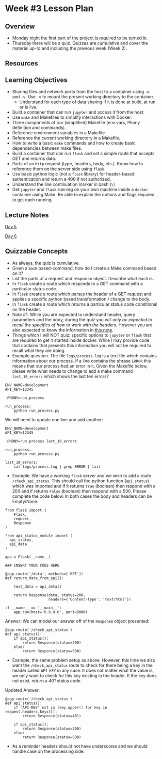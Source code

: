 # Week #3 Lesson Plan

## Overview
- Monday night the first part of the project is required to be turned in.
- Thursday there will be a quiz. Quizzes are cumulative and cover the material up-to and including the previous week (Week 2).

## Resources

## Learning Objectives

- Sharing files and network ports from the host to a container using `-e` and `-v`. Use `-v` to mount the present working directory to the container.
  - Understand for each type of data sharing if it is done at build, at run or is live.
- Build a container that can run `jupyter` and access it from the host.
- Use `make` and Makefiles to simplify interactions with Docker.
- Three components of our (simplified) Makefile (env vars, Phony definition and commands).
- Reference environment variables in a Makefile
- Reference the current working directory in a Makefile.
- How to write a basic `make` commands and how to create basic dependencies between make files. 
- Build a container that can run `flask` and set a simple route that accepts GET and returns data.
- Parts of an `http` request (type, headers, body, etc.). Know how to reference them on the server side using `flask`.
- Use basic python logic (not a `flask` library) for header-based authentication and return a 400 if not authorized.
- Understand the line continuation marker in bash (`\`)
- Get `jupyter` and `flask` running on your own machine inside a `docker` container using Make. Be able to explain the options and flags required to get each running.

## Lecture Notes

[Day 5](../class_notes/05_docker_make.md)

[Day 6](../class_notes/06_flask_1.md)


## Quizzable Concepts
- As always, the quiz is cumulative.
- Given a `bash` based-command, how do I create a Make command based on it?
- List the parts of a request and response object. Describe what each is.
- In `flask` create a route which responds to a GET command with a particular status code.
- In `flask` create a route which parses the header of a GET request and applies a specific python based transformation / change to the body.
- In `flask` create a route which returns a particular status code conditional on the header.
- Note #1: While you are expected to understand header, query parameters and the body, during the quiz you will _only be expected to recall the specifics of how to work with the headers._  However you are also expected to know the information in [this note](../class_notes/06_flask_1.md#important-notes-on-headers).
- Things which I will NOT quiz: specific options to `jupyter` or `flask` that are required to get it started inside docker. While I may provide code that contains that presents this information you will not be required to recall what they are doing.
- Example question. The file `logs/process.log` is a text file which contains information about our process. If a line contains the phrase `ERROR` this means that our process had an error in it. Given the Makefile below, please write what needs to change to add a make command `last_10_errors` which shows the last ten errors?

```
ENV_NAME=development
API_KEY=12345

.PHONY=run_process

run_process:
    python run_process.py
```

We will need to update one line and add another:

```
ENV_NAME=development
API_KEY=12345

.PHONY=run process last_10_errors

run_process:
    python run_process.py

last_10_errors:
    cat logs/process.log | grep ERROR | tail
```

- Example: We have a working `flask` server and we wish to add a route `/check_api_status`. This should call the python function (`api_status`) which was imported and if it returns `True` (boolean) then respond with a 200 and if returns `False` (boolean) then respond with a 500. Please complete the code below. In both cases the body and headers can be Empty/None.

```
from flask import (
    Flask,
    request,
    Response
)

from api_status_module import (
  api_status,
  api_data
)

app = Flask(__name__)

### INSERT YOUR CODE HERE

@app.route('/data', methods=['GET'])
def return_data_from_api():

    text_data = api_data()

    return Response(data, status=200,
                    headers={'Content-type': 'text/html'})

if __name__ == '__main__':
    app.run(host='0.0.0.0', port=5000)
```

Answer: We can model our answer off of the `Response` object presented:

```
@app.route('/check_api_status')
def api_status():
    if api_status():
        return Response(status=200)
    else:
        return Response(status=500)
```

- Example, the same problem setup as above. However, this time we also want the `/check_api_status` route to check for there being a key in the header called `API-KEY` in any case. It does not matter what the value is, we only want to check for this key existing in the header. If the key does not exist, return a _401_ status code.

Updated Answer:

```
@app.route('/check_api_status')
def api_status():
    if 'API-KEY' not in [key.upper() for key in request.headers.keys()]:
        return Response(status=401)

    if api_status():
        return Response(status=200)
    else:
        return Response(status=500)
```

- As a reminder headers should not have underscores and we should handle case on the processing side.